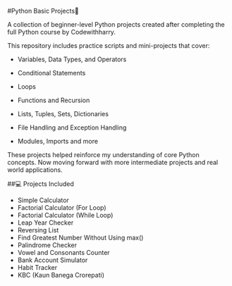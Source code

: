 #Python Basic Projects🐍

A collection of beginner-level Python projects created after completing the full Python course by Codewithharry.

This repository includes practice scripts and mini-projects that cover:

 - Variables, Data Types, and Operators
 
 - Conditional Statements
 
 - Loops
 
 - Functions and Recursion
 
 - Lists, Tuples, Sets, Dictionaries
 
 - File Handling and Exception Handling
 
 - Modules, Imports and more

These projects helped reinforce my understanding of core Python concepts.
Now moving forward with more intermediate projects and real world applications.

##💻 Projects Included

 - Simple Calculator
 - Factorial Calculator (For Loop)
 - Factorial Calculator (While Loop)
 - Leap Year Checker
 - Reversing List
 - Find Greatest Number Without Using max()
 - Palindrome Checker
 - Vowel and Consonants Counter
 - Bank Account Simulator
 - Habit Tracker
 - KBC (Kaun Banega Crorepati)
